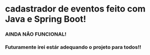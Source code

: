 # cadastrador de eventos feito com Java e Spring Boot!

### AINDA NÃO FUNCIONAL!

### Futuramente irei estár adequando o projeto para todos!!
